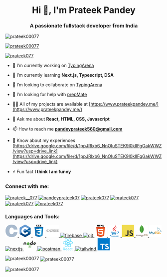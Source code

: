 <h1 align="center">Hi 👋, I'm Prateek Pandey</h1>
<h3 align="center">A passionate fullstack developer from India</h3>

<p align="left"> <img src="https://komarev.com/ghpvc/?username=prateek00077&label=Profile%20views&color=0e75b6&style=flat" alt="prateek00077" /> </p>

<p align="left"> <a href="https://github.com/ryo-ma/github-profile-trophy"><img src="https://github-profile-trophy.vercel.app/?username=prateek00077" alt="prateek00077" /></a> </p>

<p align="left"> <a href="https://twitter.com/prateek__077" target="blank"><img src="https://img.shields.io/twitter/follow/prateek077?logo=twitter&style=for-the-badge" alt="prateek077" /></a> </p>

- 🔭 I’m currently working on [TypingArena](https://github.com/prateek00077/TypingArena)

- 🌱 I’m currently learning **Next.js, Typescript, DSA**

- 👯 I’m looking to collaborate on [TypingArena](https://github.com/prateek00077/TypingArena)

- 🤝 I’m looking for help with [prepMate](https://github.com/prateek00077/prepmate)

- 👨‍💻 All of my projects are available at [https://www.prateekpandey.me/](https://www.prateekpandey.me/)

- 💬 Ask me about **React, HTML, CSS, Javascript**

- 📫 How to reach me **pandeyprateek560@gmail.com**

- 📄 Know about my experiences [https://drive.google.com/file/d/1ppJRlxb6_NnOIuSTEK9l0klIFgGakWWZ/view?usp=drive_link](https://drive.google.com/file/d/1ppJRlxb6_NnOIuSTEK9l0klIFgGakWWZ/view?usp=drive_link)

- ⚡ Fun fact **I think I am funny**

<h3 align="left">Connect with me:</h3>
<p align="left">
<a href="https://twitter.com/prateek__077" target="blank"><img align="center" src="https://raw.githubusercontent.com/rahuldkjain/github-profile-readme-generator/master/src/images/icons/Social/twitter.svg" alt="prateek__077" height="30" width="40" /></a>
<a href="https://instagram.com/pandeyprateek07" target="blank"><img align="center" src="https://raw.githubusercontent.com/rahuldkjain/github-profile-readme-generator/master/src/images/icons/Social/instagram.svg" alt="pandeyprateek07" height="30" width="40" /></a>
<a href="https://www.codechef.com/users/prateek077" target="blank"><img align="center" src="https://cdn.jsdelivr.net/npm/simple-icons@3.1.0/icons/codechef.svg" alt="prateek077" height="30" width="40" /></a>
<a href="https://codeforces.com/profile/prateek077" target="blank"><img align="center" src="https://raw.githubusercontent.com/rahuldkjain/github-profile-readme-generator/master/src/images/icons/Social/codeforces.svg" alt="prateek077" height="30" width="40" /></a>
<a href="https://www.leetcode.com/prateek077" target="blank"><img align="center" src="https://raw.githubusercontent.com/rahuldkjain/github-profile-readme-generator/master/src/images/icons/Social/leet-code.svg" alt="prateek077" height="30" width="40" /></a>
<a href="https://auth.geeksforgeeks.org/user/prateek077" target="blank"><img align="center" src="https://raw.githubusercontent.com/rahuldkjain/github-profile-readme-generator/master/src/images/icons/Social/geeks-for-geeks.svg" alt="prateek077" height="30" width="40" /></a>
</p>

<h3 align="left">Languages and Tools:</h3>
<p align="left"> <a href="https://www.cprogramming.com/" target="_blank" rel="noreferrer"> <img src="https://raw.githubusercontent.com/devicons/devicon/master/icons/c/c-original.svg" alt="c" width="40" height="40"/> </a> <a href="https://www.w3schools.com/cpp/" target="_blank" rel="noreferrer"> <img src="https://raw.githubusercontent.com/devicons/devicon/master/icons/cplusplus/cplusplus-original.svg" alt="cplusplus" width="40" height="40"/> </a> <a href="https://www.w3schools.com/css/" target="_blank" rel="noreferrer"> <img src="https://raw.githubusercontent.com/devicons/devicon/master/icons/css3/css3-original-wordmark.svg" alt="css3" width="40" height="40"/> </a> <a href="https://expressjs.com" target="_blank" rel="noreferrer"> <img src="https://raw.githubusercontent.com/devicons/devicon/master/icons/express/express-original-wordmark.svg" alt="express" width="40" height="40"/> </a> <a href="https://firebase.google.com/" target="_blank" rel="noreferrer"> <img src="https://www.vectorlogo.zone/logos/firebase/firebase-icon.svg" alt="firebase" width="40" height="40"/> </a> <a href="https://git-scm.com/" target="_blank" rel="noreferrer"> <img src="https://www.vectorlogo.zone/logos/git-scm/git-scm-icon.svg" alt="git" width="40" height="40"/> </a> <a href="https://www.w3.org/html/" target="_blank" rel="noreferrer"> <img src="https://raw.githubusercontent.com/devicons/devicon/master/icons/html5/html5-original-wordmark.svg" alt="html5" width="40" height="40"/> </a> <a href="https://www.java.com" target="_blank" rel="noreferrer"> <img src="https://raw.githubusercontent.com/devicons/devicon/master/icons/java/java-original.svg" alt="java" width="40" height="40"/> </a> <a href="https://developer.mozilla.org/en-US/docs/Web/JavaScript" target="_blank" rel="noreferrer"> <img src="https://raw.githubusercontent.com/devicons/devicon/master/icons/javascript/javascript-original.svg" alt="javascript" width="40" height="40"/> </a> <a href="https://www.mongodb.com/" target="_blank" rel="noreferrer"> <img src="https://raw.githubusercontent.com/devicons/devicon/master/icons/mongodb/mongodb-original-wordmark.svg" alt="mongodb" width="40" height="40"/> </a> <a href="https://www.mysql.com/" target="_blank" rel="noreferrer"> <img src="https://raw.githubusercontent.com/devicons/devicon/master/icons/mysql/mysql-original-wordmark.svg" alt="mysql" width="40" height="40"/> </a> <a href="https://nextjs.org/" target="_blank" rel="noreferrer"> <img src="https://cdn.worldvectorlogo.com/logos/nextjs-2.svg" alt="nextjs" width="40" height="40"/> </a> <a href="https://nodejs.org" target="_blank" rel="noreferrer"> <img src="https://raw.githubusercontent.com/devicons/devicon/master/icons/nodejs/nodejs-original-wordmark.svg" alt="nodejs" width="40" height="40"/> </a> <a href="https://postman.com" target="_blank" rel="noreferrer"> <img src="https://www.vectorlogo.zone/logos/getpostman/getpostman-icon.svg" alt="postman" width="40" height="40"/> </a> <a href="https://reactjs.org/" target="_blank" rel="noreferrer"> <img src="https://raw.githubusercontent.com/devicons/devicon/master/icons/react/react-original-wordmark.svg" alt="react" width="40" height="40"/> </a> <a href="https://tailwindcss.com/" target="_blank" rel="noreferrer"> <img src="https://www.vectorlogo.zone/logos/tailwindcss/tailwindcss-icon.svg" alt="tailwind" width="40" height="40"/> </a> <a href="https://www.typescriptlang.org/" target="_blank" rel="noreferrer"> <img src="https://raw.githubusercontent.com/devicons/devicon/master/icons/typescript/typescript-original.svg" alt="typescript" width="40" height="40"/> </a> </p>

<p><img align="left" src="https://github-readme-stats.vercel.app/api/top-langs?username=prateek00077&show_icons=true&locale=en&layout=compact" alt="prateek00077" /></p>

<p>&nbsp;<img align="center" src="https://github-readme-stats.vercel.app/api?username=prateek00077&show_icons=true&locale=en" alt="prateek00077" /></p>

<p><img align="center" src="https://github-readme-streak-stats.herokuapp.com/?user=prateek00077&" alt="prateek00077" /></p>
